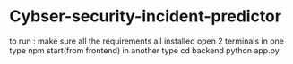# Cybser-security-incident-predictor


to run :
make sure all the requirements all installed
open 2 terminals
in one type npm start(from frontend)
in another type cd backend 
python app.py
